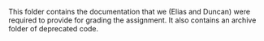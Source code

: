 This folder contains the documentation that we (Elias and Duncan) were required to provide for grading the assignment. It also contains an archive folder of deprecated code.
